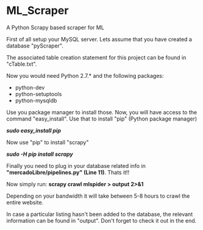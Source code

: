 # ML_Scraper
A Python Scrapy based scraper for ML

First of all setup your MySQL server. Lets assume that you have created a database "pyScraper".

The associated table creation statement for this project can be found in "cTable.txt".

Now you would need Python 2.7.* and the following packages:

<ul>
<li>python-dev</li>
<li>python-setuptools</li>
<li>python-mysqldb</li>
</ul>

Use you package manager to install those. Now, you will have access to the command "easy_install". Use that to install 
"pip" (Python package manager)

<strong>*sudo easy_install pip*</strong>

Now use "pip" to install "scrapy"

<strong>*sudo -H pip install scrapy*</strong>

Finally you need to plug in your database related info in <strong>"mercadoLibre/pipelines.py" (Line 11)</strong>.
Thats it!!

Now simply run:
<strong>scrapy crawl mlspider > output 2>&1</strong>

Depending on your bandwidth it will take between 5-8 hours to crawl the entire website.

In case a particular listing hasn't been added to the database, the relevant information can be found in "output". 
Don't forget to check it out in the end.